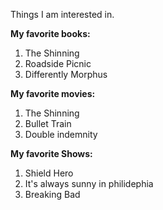 Things I am interested in.

**My favorite books:**
1. The Shinning
2. Roadside Picnic
3. Differently Morphus

**My favorite movies:**
1. The Shinning
2. Bullet Train
3. Double indemnity

**My favorite Shows:**
1. Shield Hero
2. It's always sunny in philidephia
3. Breaking Bad
